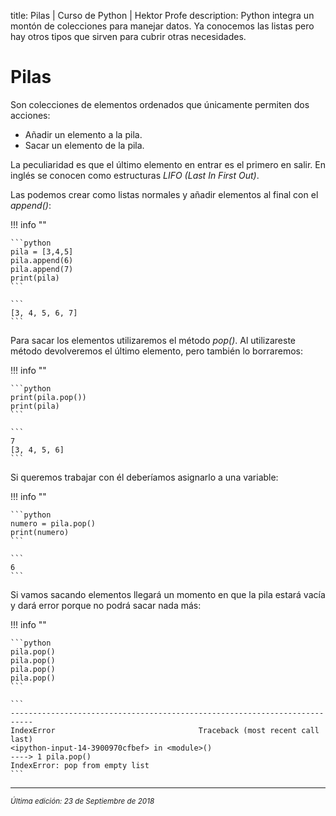 title: Pilas | Curso de Python | Hektor Profe
description: Python integra un montón de colecciones para manejar datos. Ya conocemos las listas pero hay otros tipos que sirven para cubrir otras necesidades.

# Pilas

Son colecciones de elementos ordenados que únicamente permiten dos acciones:

* Añadir un elemento a la pila.
* Sacar un elemento de la pila.

La peculiaridad es que el último elemento en entrar es el primero en salir. En inglés se conocen como estructuras *LIFO (Last In First Out)*.

Las podemos crear como listas normales y añadir elementos al final con el *append()*:

!!! info "" 

    ```python
    pila = [3,4,5]
    pila.append(6)
    pila.append(7)
    print(pila)
    ```

    ```
    [3, 4, 5, 6, 7]
    ```

Para sacar los elementos utilizaremos el método *pop()*. Al utilizareste método devolveremos el último elemento, pero también lo borraremos:

!!! info "" 

    ```python
    print(pila.pop())
    print(pila)
    ```

    ```
    7
    [3, 4, 5, 6]
    ```
Si queremos trabajar con él deberíamos asignarlo a una variable:

!!! info "" 

    ```python
    numero = pila.pop()
    print(numero)
    ```

    ```
    6
    ```

Si vamos sacando elementos llegará un momento en que la pila estará vacía y dará error porque no podrá sacar nada más:

!!! info "" 

    ```python
    pila.pop()
    pila.pop()
    pila.pop()
    pila.pop()
    ```

    ```
    ---------------------------------------------------------------------------
    IndexError                                Traceback (most recent call last)
    <ipython-input-14-3900970cfbef> in <module>()
    ----> 1 pila.pop()
    IndexError: pop from empty list
    ```

___
<small class="edited"><i>Última edición: 23 de Septiembre de 2018</i></small>